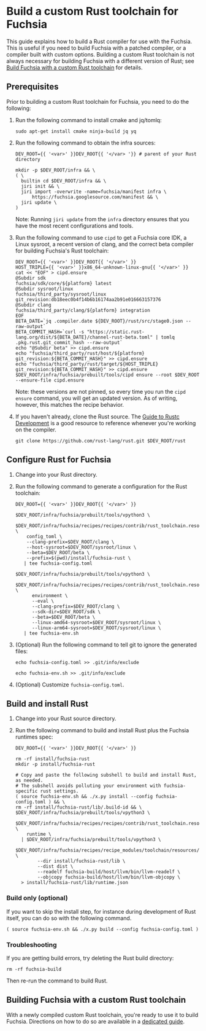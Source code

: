 # Build a custom Rust toolchain for Fuchsia

This guide explains how to build a Rust compiler for use with the Fuchsia. This
is useful if you need to build Fuchsia with a patched compiler, or a compiler
built with custom options. Building a custom Rust toolchain is not always
necessary for building Fuchsia with a different version of Rust; see
[Build Fuchsia with a custom Rust toolchain](/docs/development/build/fuchsia_custom_rust.md)
for details.

## Prerequisites

Prior to building a custom Rust toolchain for Fuchsia, you need to do the following:

1. Run the following command to install cmake and jq/tomlq:

   ```posix-terminal
   sudo apt-get install cmake ninja-build jq yq
   ```

1. Run the following command to obtain the infra sources:

   ```posix-terminal
   DEV_ROOT={{ '<var>' }}DEV_ROOT{{ '</var> '}} # parent of your Rust directory

   mkdir -p $DEV_ROOT/infra && \
   ( \
     builtin cd $DEV_ROOT/infra && \
     jiri init && \
     jiri import -overwrite -name=fuchsia/manifest infra \
         https://fuchsia.googlesource.com/manifest && \
     jiri update \
   )
   ```

   Note: Running `jiri update` from the `infra` directory ensures that you
   have the most recent configurations and tools.

1. Run the following command to use `cipd` to get a Fuchsia core IDK, a Linux
   sysroot, a recent version of clang, and the correct beta compiler for
   building Fuchsia's Rust toolchain:

   ```posix-terminal
   DEV_ROOT={{ '<var>' }}DEV_ROOT{{ '</var>' }}
   HOST_TRIPLE={{ '<var>' }}x86_64-unknown-linux-gnu{{ '</var>' }}
   cat << "EOF" > cipd.ensure
   @Subdir sdk
   fuchsia/sdk/core/${platform} latest
   @Subdir sysroot/linux
   fuchsia/third_party/sysroot/linux git_revision:db18eec0b4f14b6b16174aa2b91e016663157376
   @Subdir clang
   fuchsia/third_party/clang/${platform} integration
   EOF
   BETA_DATE=`jq .compiler.date ${DEV_ROOT}/rust/src/stage0.json --raw-output`
   BETA_COMMIT_HASH=`curl -s "https://static.rust-lang.org/dist/${BETA_DATE}/channel-rust-beta.toml" | tomlq .pkg.rust.git_commit_hash --raw-output`
   echo "@Subdir beta" >> cipd.ensure
   echo "fuchsia/third_party/rust/host/${platform} git_revision:${BETA_COMMIT_HASH}" >> cipd.ensure
   echo "fuchsia/third_party/rust/target/${HOST_TRIPLE} git_revision:${BETA_COMMIT_HASH}" >> cipd.ensure
   $DEV_ROOT/infra/fuchsia/prebuilt/tools/cipd ensure --root $DEV_ROOT --ensure-file cipd.ensure
   ```

   Note: these versions are not pinned, so every time you run the `cipd ensure`
   command, you will get an updated version. As of writing, however, this
   matches the recipe behavior.

1. If you haven't already, clone the Rust source. The
   [Guide to Rustc Development] is a good resource to reference whenever you're
   working on the compiler.

   ```posix-terminal
   git clone https://github.com/rust-lang/rust.git $DEV_ROOT/rust
   ```

[Guide to Rustc Development]: https://rustc-dev-guide.rust-lang.org/building/how-to-build-and-run.html

## Configure Rust for Fuchsia

1. Change into your Rust directory.
1. Run the following command to generate a configuration for the Rust toolchain:

   ```posix-terminal
   DEV_ROOT={{ '<var>' }}DEV_ROOT{{ '</var>' }}

   $DEV_ROOT/infra/fuchsia/prebuilt/tools/vpython3 \
     $DEV_ROOT/infra/fuchsia/recipes/recipes/contrib/rust_toolchain.resources/generate_config.py \
       config_toml \
       --clang-prefix=$DEV_ROOT/clang \
       --host-sysroot=$DEV_ROOT/sysroot/linux \
       --beta=$DEV_ROOT/beta \
       --prefix=$(pwd)/install/fuchsia-rust \
      | tee fuchsia-config.toml

   $DEV_ROOT/infra/fuchsia/prebuilt/tools/vpython3 \
       $DEV_ROOT/infra/fuchsia/recipes/recipes/contrib/rust_toolchain.resources/generate_config.py \
         environment \
         --eval \
         --clang-prefix=$DEV_ROOT/clang \
         --sdk-dir=$DEV_ROOT/sdk \
         --beta=$DEV_ROOT/beta \
         --linux-amd64-sysroot=$DEV_ROOT/sysroot/linux \
         --linux-arm64-sysroot=$DEV_ROOT/sysroot/linux \
      | tee fuchsia-env.sh
   ```

1. (Optional) Run the following command to tell git to ignore the generated files:

   ```posix-terminal
   echo fuchsia-config.toml >> .git/info/exclude

   echo fuchsia-env.sh >> .git/info/exclude
   ```

1. (Optional) Customize `fuchsia-config.toml`.

## Build and install Rust

1. Change into your Rust source directory.
1. Run the following command to build and install Rust plus the Fuchsia runtimes spec:

   ```posix-terminal
   DEV_ROOT={{ '<var>' }}DEV_ROOT{{ '</var>' }}

   rm -rf install/fuchsia-rust
   mkdir -p install/fuchsia-rust

   # Copy and paste the following subshell to build and install Rust, as needed.
   # The subshell avoids polluting your environment with fuchsia-specific rust settings.
   ( source fuchsia-env.sh && ./x.py install --config fuchsia-config.toml ) && \
   rm -rf install/fuchsia-rust/lib/.build-id && \
   $DEV_ROOT/infra/fuchsia/prebuilt/tools/vpython3 \
     $DEV_ROOT/infra/fuchsia/recipes/recipes/contrib/rust_toolchain.resources/generate_config.py \
       runtime \
     | $DEV_ROOT/infra/fuchsia/prebuilt/tools/vpython3 \
         $DEV_ROOT/infra/fuchsia/recipes/recipe_modules/toolchain/resources/runtimes.py \
           --dir install/fuchsia-rust/lib \
           --dist dist \
           --readelf fuchsia-build/host/llvm/bin/llvm-readelf \
           --objcopy fuchsia-build/host/llvm/bin/llvm-objcopy \
     > install/fuchsia-rust/lib/runtime.json
   ```

### Build only (optional)

If you want to skip the install step, for instance during development of Rust
itself, you can do so with the following command.

```posix-terminal
( source fuchsia-env.sh && ./x.py build --config fuchsia-config.toml )
```

### Troubleshooting

If you are getting build errors, try deleting the Rust build directory:

```posix-terminal
rm -rf fuchsia-build
```

Then re-run the command to build Rust.

## Building Fuchsia with a custom Rust toolchain

With a newly compiled custom Rust toolchain, you're ready to use it to build
Fuchsia. Directions on how to do so are available in a [dedicated guide].

[dedicated guide]: /docs/development/build/fuchsia_custom_rust.md
